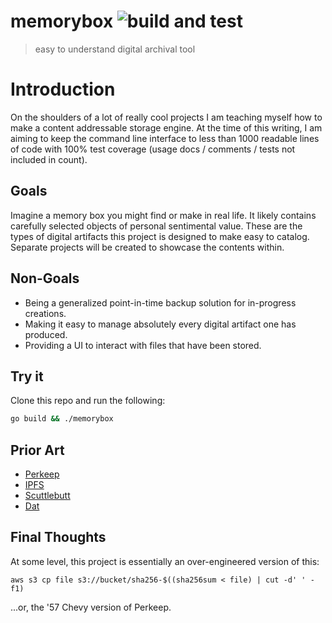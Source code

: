# memorybox ![build and test](https://github.com/tkellen/memorybox/workflows/build%20and%20test/badge.svg?branch=master)
> easy to understand digital archival tool

# Introduction
On the shoulders of a lot of really cool projects I am teaching myself how to
make a content addressable storage engine. At the time of this writing, I am
aiming to keep the command line interface to less than 1000 readable lines of
code with 100% test coverage (usage docs / comments / tests not included in
count).

## Goals
Imagine a memory box you might find or make in real life. It likely contains
carefully selected objects of personal sentimental value. These are the types of
digital artifacts this project is designed to make easy to catalog. Separate
projects will be created to showcase the contents within.

## Non-Goals
* Being a generalized point-in-time backup solution for in-progress creations.
* Making it easy to manage absolutely every digital artifact one has produced.
* Providing a UI to interact with files that have been stored.

## Try it
Clone this repo and run the following:
```sh
go build && ./memorybox
```

## Prior Art
* [Perkeep](https://perkeep.org/)
* [IPFS](https://ipfs.io/)
* [Scuttlebutt](https://scuttlebutt.nz/)
* [Dat](https://dat.foundation/)

## Final Thoughts
At some level, this project is essentially an over-engineered version of this:
```
aws s3 cp file s3://bucket/sha256-$((sha256sum < file) | cut -d' ' -f1)
```
...or, the '57 Chevy version of Perkeep.